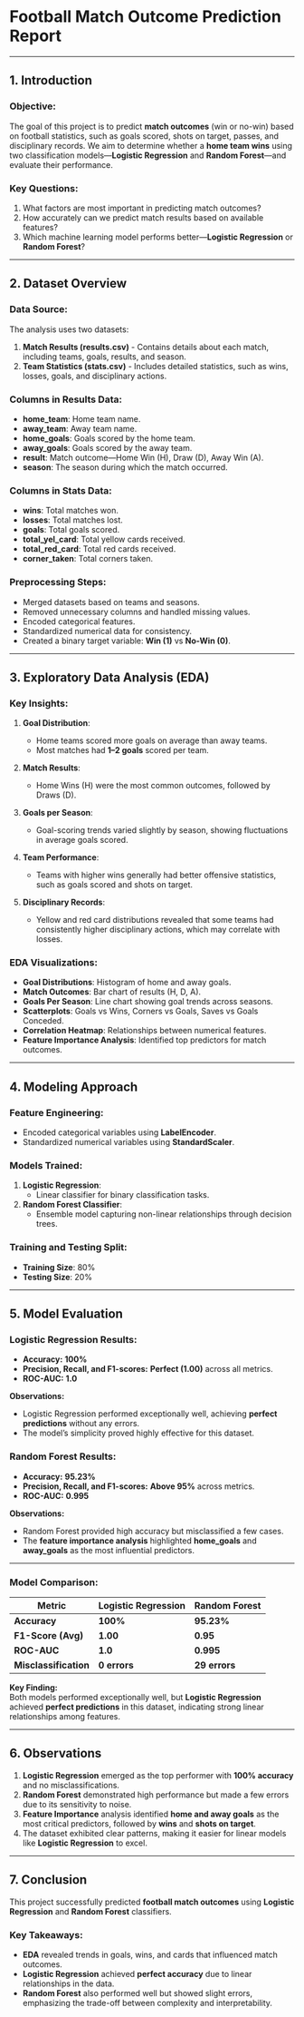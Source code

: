 # **Football Match Outcome Prediction Report**

---

## **1. Introduction**

### **Objective:**
The goal of this project is to predict **match outcomes** (win or no-win) based on football statistics, such as goals scored, shots on target, passes, and disciplinary records. We aim to determine whether a **home team wins** using two classification models—**Logistic Regression** and **Random Forest**—and evaluate their performance.

### **Key Questions:**
1. What factors are most important in predicting match outcomes?  
2. How accurately can we predict match results based on available features?  
3. Which machine learning model performs better—**Logistic Regression** or **Random Forest**?  

---

## **2. Dataset Overview**

### **Data Source:**
The analysis uses two datasets:
1. **Match Results (results.csv)** - Contains details about each match, including teams, goals, results, and season.  
2. **Team Statistics (stats.csv)** - Includes detailed statistics, such as wins, losses, goals, and disciplinary actions.  

### **Columns in Results Data:**
- **home_team**: Home team name.  
- **away_team**: Away team name.  
- **home_goals**: Goals scored by the home team.  
- **away_goals**: Goals scored by the away team.  
- **result**: Match outcome—Home Win (H), Draw (D), Away Win (A).  
- **season**: The season during which the match occurred.  

### **Columns in Stats Data:**
- **wins**: Total matches won.  
- **losses**: Total matches lost.  
- **goals**: Total goals scored.  
- **total_yel_card**: Total yellow cards received.  
- **total_red_card**: Total red cards received.  
- **corner_taken**: Total corners taken.  

### **Preprocessing Steps:**
- Merged datasets based on teams and seasons.  
- Removed unnecessary columns and handled missing values.  
- Encoded categorical features.  
- Standardized numerical data for consistency.  
- Created a binary target variable: **Win (1)** vs **No-Win (0)**.  

---

## **3. Exploratory Data Analysis (EDA)**

### **Key Insights:**
1. **Goal Distribution**:  
   - Home teams scored more goals on average than away teams.  
   - Most matches had **1–2 goals** scored per team.  

2. **Match Results**:  
   - Home Wins (H) were the most common outcomes, followed by Draws (D).  

3. **Goals per Season**:  
   - Goal-scoring trends varied slightly by season, showing fluctuations in average goals scored.  

4. **Team Performance**:  
   - Teams with higher wins generally had better offensive statistics, such as goals scored and shots on target.  

5. **Disciplinary Records**:  
   - Yellow and red card distributions revealed that some teams had consistently higher disciplinary actions, which may correlate with losses.  

### **EDA Visualizations:**
- **Goal Distributions**: Histogram of home and away goals.  
- **Match Outcomes**: Bar chart of results (H, D, A).  
- **Goals Per Season**: Line chart showing goal trends across seasons.  
- **Scatterplots**: Goals vs Wins, Corners vs Goals, Saves vs Goals Conceded.  
- **Correlation Heatmap**: Relationships between numerical features.  
- **Feature Importance Analysis**: Identified top predictors for match outcomes.  

---

## **4. Modeling Approach**

### **Feature Engineering:**
- Encoded categorical variables using **LabelEncoder**.  
- Standardized numerical variables using **StandardScaler**.  

### **Models Trained:**
1. **Logistic Regression**:  
   - Linear classifier for binary classification tasks.  
2. **Random Forest Classifier**:  
   - Ensemble model capturing non-linear relationships through decision trees.  

### **Training and Testing Split:**
- **Training Size**: 80%  
- **Testing Size**: 20%  

---

## **5. Model Evaluation**

### **Logistic Regression Results:**
- **Accuracy:** **100%**  
- **Precision, Recall, and F1-scores:** **Perfect (1.00)** across all metrics.  
- **ROC-AUC:** **1.0**  

**Observations:**
- Logistic Regression performed exceptionally well, achieving **perfect predictions** without any errors.  
- The model’s simplicity proved highly effective for this dataset.  

### **Random Forest Results:**
- **Accuracy:** **95.23%**  
- **Precision, Recall, and F1-scores:** **Above 95%** across metrics.  
- **ROC-AUC:** **0.995**  

**Observations:**
- Random Forest provided high accuracy but misclassified a few cases.  
- The **feature importance analysis** highlighted **home_goals** and **away_goals** as the most influential predictors.  

---

### **Model Comparison:**

| Metric                  | Logistic Regression | Random Forest |
|-------------------------|---------------------|---------------|
| **Accuracy**            | **100%**            | **95.23%**    |
| **F1-Score (Avg)**      | **1.00**            | **0.95**      |
| **ROC-AUC**             | **1.0**             | **0.995**     |
| **Misclassification**   | **0 errors**        | **29 errors** |

**Key Finding:**  
Both models performed exceptionally well, but **Logistic Regression** achieved **perfect predictions** in this dataset, indicating strong linear relationships among features.

---

## **6. Observations**
1. **Logistic Regression** emerged as the top performer with **100% accuracy** and no misclassifications.  
2. **Random Forest** demonstrated high performance but made a few errors due to its sensitivity to noise.  
3. **Feature Importance** analysis identified **home and away goals** as the most critical predictors, followed by **wins** and **shots on target**.  
4. The dataset exhibited clear patterns, making it easier for linear models like **Logistic Regression** to excel.  

---

## **7. Conclusion**

This project successfully predicted **football match outcomes** using **Logistic Regression** and **Random Forest** classifiers. 

### **Key Takeaways:**
- **EDA** revealed trends in goals, wins, and cards that influenced match outcomes.  
- **Logistic Regression** achieved **perfect accuracy** due to linear relationships in the data.  
- **Random Forest** also performed well but showed slight errors, emphasizing the trade-off between complexity and interpretability.
